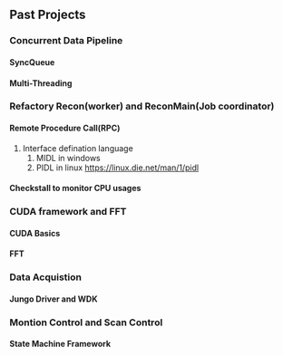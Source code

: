 ## Past Projects

### Concurrent Data Pipeline
#### SyncQueue
#### Multi-Threading



### Refactory Recon(worker) and ReconMain(Job coordinator) 
#### Remote Procedure Call(RPC)
1. Interface defination language
    1. MIDL in windows
    2. PIDL in linux https://linux.die.net/man/1/pidl

#### Checkstall to monitor CPU usages


### CUDA framework and FFT
#### CUDA Basics
#### FFT


### Data Acquistion 
#### Jungo Driver and WDK  


### Montion Control and Scan Control
#### State Machine Framework